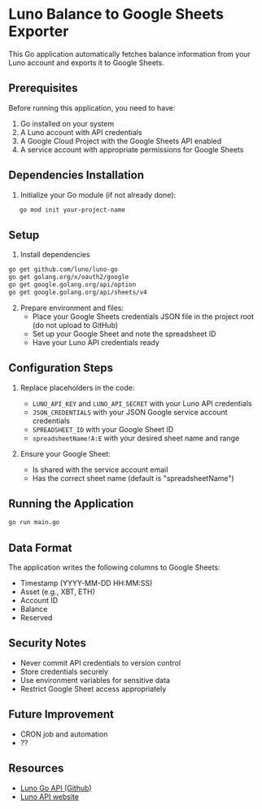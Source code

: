# Luno Balance to Google Sheets Exporter

This Go application automatically fetches balance information from your Luno account and exports it to Google Sheets.

## Prerequisites

Before running this application, you need to have:

1. Go installed on your system
2. A Luno account with API credentials 
3. A Google Cloud Project with the Google Sheets API enabled
4. A service account with appropriate permissions for Google Sheets

## Dependencies Installation

1. Initialize your Go module (if not already done):
```bash
   go mod init your-project-name
```

## Setup

1. Install dependencies
```bash
go get github.com/luno/luno-go
go get golang.org/x/oauth2/google
go get google.golang.org/api/option
go get google.golang.org/api/sheets/v4
```

2. Prepare environment and files:
   - Place your Google Sheets credentials JSON file in the project root (do not upload to GitHub)
   - Set up your Google Sheet and note the spreadsheet ID
   - Have your Luno API credentials ready

## Configuration Steps

1. Replace placeholders in the code:
   - `LUNO_API_KEY` and `LUNO_API_SECRET` with your Luno API credentials
   - `JSON_CREDENTIALS` with your JSON Google service account credentials
   - `SPREADSHEET_ID` with your Google Sheet ID
   - `spreadsheetName!A:E` with your desired sheet name and range

2. Ensure your Google Sheet:
   - Is shared with the service account email
   - Has the correct sheet name (default is "spreadsheetName")

## Running the Application

```bash
go run main.go
```

## Data Format

The application writes the following columns to Google Sheets:
- Timestamp (YYYY-MM-DD HH:MM:SS)
- Asset (e.g., XBT, ETH)
- Account ID
- Balance
- Reserved

## Security Notes

- Never commit API credentials to version control
- Store credentials securely
- Use environment variables for sensitive data
- Restrict Google Sheet access appropriately

## Future Improvement

- CRON job and automation
- ??

## Resources

- [Luno Go API (Github)](https://github.com/luno/luno-go)
- [Luno API website](https://www.luno.com/en/developers/api)